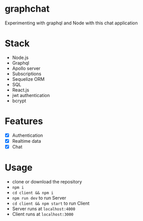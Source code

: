 # graphchat
Experimenting with graphql and Node with this chat application
# Stack
* Node.js
* Graphql
* Apollo server
* Subscriptions
* Sequelize  ORM
* SQL
* React.js
* jwt authentication
* bcrypt
# Features
- [x] Authentication
- [x] Realtime data 
- [x] Chat 

# Usage
* clone or download the repository
* `npm i`
* `cd client && npm i`
* `npm run dev` to run Server
* `cd client && npm start` to run Client  
* Server runs at `localhost:4000` 
* Client runs at `localhost:3000`